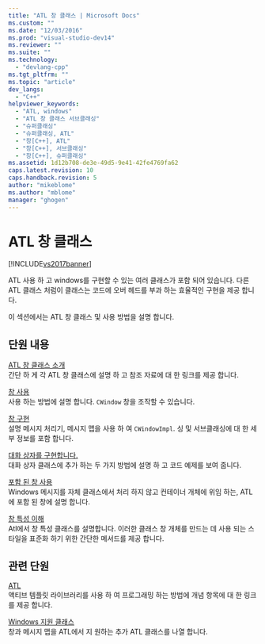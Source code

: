 ```yaml
---
title: "ATL 창 클래스 | Microsoft Docs"
ms.custom: ""
ms.date: "12/03/2016"
ms.prod: "visual-studio-dev14"
ms.reviewer: ""
ms.suite: ""
ms.technology: 
  - "devlang-cpp"
ms.tgt_pltfrm: ""
ms.topic: "article"
dev_langs: 
  - "C++"
helpviewer_keywords: 
  - "ATL, windows"
  - "ATL 창 클래스 서브클래싱"
  - "슈퍼클래싱"
  - "슈퍼클래싱, ATL"
  - "창[C++], ATL"
  - "창[C++], 서브클래싱"
  - "창[C++], 슈퍼클래싱"
ms.assetid: 1d12b708-de3e-49d5-9e41-42fe4769fa62
caps.latest.revision: 10
caps.handback.revision: 5
author: "mikeblome"
ms.author: "mblome"
manager: "ghogen"
---
```

# ATL 창 클래스
[!INCLUDE[vs2017banner](../assembler/inline/includes/vs2017banner.md)]

ATL 사용 하 고 windows를 구현할 수 있는 여러 클래스가 포함 되어 있습니다.  다른 ATL 클래스 처럼이 클래스는 코드에 오버 헤드를 부과 하는 효율적인 구현을 제공 합니다.  
  
 이 섹션에서는 ATL 창 클래스 및 사용 방법을 설명 합니다.  
  
## 단원 내용  
 [ATL 창 클래스 소개](../atl/introduction-to-atl-window-classes.md)  
 간단 하 게 각 ATL 창 클래스에 설명 하 고 참조 자료에 대 한 링크를 제공 합니다.  
  
 [창 사용](../atl/using-a-window.md)  
 사용 하는 방법에 설명 합니다. `CWindow` 창을 조작할 수 있습니다.  
  
 [창 구현](../atl/implementing-a-window.md)  
 설명 메시지 처리기, 메시지 맵을 사용 하 여 `CWindowImpl`.  싱 및 서브클래싱에 대 한 세부 정보를 포함 합니다.  
  
 [대화 상자를 구현합니다.](../atl/implementing-a-dialog-box.md)  
 대화 상자 클래스에 추가 하는 두 가지 방법에 설명 하 고 코드 예제를 보여 줍니다.  
  
 [포함 된 창 사용](../atl/using-contained-windows.md)  
 Windows 메시지를 자체 클래스에서 처리 하지 않고 컨테이너 개체에 위임 하는, ATL에 포함 된 창에 설명 합니다.  
  
 [창 특성 이해](../atl/understanding-window-traits.md)  
 Atl에서 창 특성 클래스를 설명합니다.  이러한 클래스 창 개체를 만드는 데 사용 되는 스타일을 표준화 하기 위한 간단한 메서드를 제공 합니다.  
  
## 관련 단원  
 [ATL](../atl/active-template-library-atl-concepts.md)  
 액티브 템플릿 라이브러리를 사용 하 여 프로그래밍 하는 방법에 개념 항목에 대 한 링크를 제공 합니다.  
  
 [Windows 지원 클래스](../atl/windows-support-classes.md)  
 창과 메시지 맵을 ATL에서 지 원하는 추가 ATL 클래스를 나열 합니다.